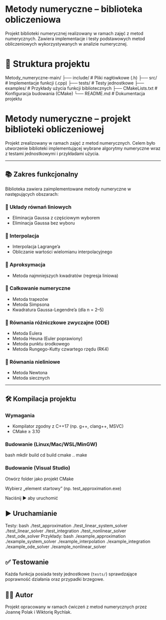 # Metody numeryczne – biblioteka obliczeniowa

Projekt biblioteki numerycznej realizowany w ramach zajęć z metod numerycznych. Zawiera implementacje i testy podstawowych metod obliczeniowych wykorzystywanych w analizie numerycznej.

# 📁 Struktura projektu

Metody_numeryczne-main/
├── include/ # Pliki nagłówkowe (.h)
├── src/ # Implementacje funkcji (.cpp)
├── tests/ # Testy jednostkowe
├── examples/ # Przykłady użycia funkcji bibliotecznych
├── CMakeLists.txt # Konfiguracja budowania (CMake)
└── README.md # Dokumentacja projektu


# Metody numeryczne – projekt biblioteki obliczeniowej

Projekt zrealizowany w ramach zajęć z metod numerycznych. Celem było utworzenie biblioteki implementującej wybrane algorytmy numeryczne wraz z testami jednostkowymi i przykładami użycia.

---

## 📚 Zakres funkcjonalny

Biblioteka zawiera zaimplementowane metody numeryczne w następujących obszarach:

### 🔷 Układy równań liniowych
- Eliminacja Gaussa z częściowym wyborem
- Eliminacja Gaussa bez wyboru

### 🔷 Interpolacja
- Interpolacja Lagrange’a
- Obliczanie wartości wielomianu interpolacyjnego

### 🔷 Aproksymacja
- Metoda najmniejszych kwadratów (regresja liniowa)

### 🔷 Całkowanie numeryczne
- Metoda trapezów
- Metoda Simpsona
- Kwadratura Gaussa-Legendre’a (dla n = 2–5)

### 🔷 Równania różniczkowe zwyczajne (ODE)
- Metoda Eulera
- Metoda Heuna (Euler poprawiony)
- Metoda punktu środkowego
- Metoda Rungego-Kutty czwartego rzędu (RK4)

### 🔷 Równania nieliniowe
- Metoda Newtona
- Metoda siecznych

---

## 🛠️ Kompilacja projektu

### Wymagania
- Kompilator zgodny z C++17 (np. g++, clang++, MSVC)
- CMake ≥ 3.10

### Budowanie (Linux/Mac/WSL/MinGW)
bash
mkdir build
cd build
cmake ..
make

### Budowanie (Visual Studio)
Otwórz folder jako projekt CMake

Wybierz „element startowy” (np. test_approximation.exe)

Naciśnij ▶ aby uruchomić

## ▶️ Uruchamianie

Testy:
bash
./test_approximation
./test_linear_system_solver
./test_linear_solver
./test_integration
./test_nonlinear_solver
./test_ode_solver
Przykłady:
bash
./example_approximation
./example_system_solver
./example_interpolation
./example_integration
./example_ode_solver
./example_nonlinear_solver
## ✅ Testowanie

Każda funkcja posiada testy jednostkowe (`tests/`) sprawdzające poprawność działania oraz przypadki brzegowe.


## 👨‍💻 Autor

Projekt opracowany w ramach ćwiczeń z metod numerycznych przez Joannę Polak i Wiktorię Rychlak.


